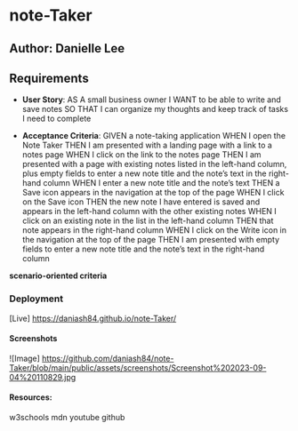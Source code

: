 # note-Taker

## Author: Danielle Lee

## Requirements
* **User Story**: AS A small business owner
I WANT to be able to write and save notes
SO THAT I can organize my thoughts and keep track of tasks I need to complete

* **Acceptance Criteria**: GIVEN a note-taking application
WHEN I open the Note Taker
THEN I am presented with a landing page with a link to a notes page
WHEN I click on the link to the notes page
THEN I am presented with a page with existing notes listed in the left-hand column, plus empty fields to enter a new note title and the note’s text in the right-hand column
WHEN I enter a new note title and the note’s text
THEN a Save icon appears in the navigation at the top of the page
WHEN I click on the Save icon
THEN the new note I have entered is saved and appears in the left-hand column with the other existing notes
WHEN I click on an existing note in the list in the left-hand column
THEN that note appears in the right-hand column
WHEN I click on the Write icon in the navigation at the top of the page
THEN I am presented with empty fields to enter a new note title and the note’s text in the right-hand column

**scenario-oriented criteria** 

### Deployment
[Live] https://daniash84.github.io/note-Taker/



#### Screenshots
![Image] https://github.com/daniash84/note-Taker/blob/main/public/assets/screenshots/Screenshot%202023-09-04%20110829.jpg

#### Resources:
w3schools
mdn
youtube
github